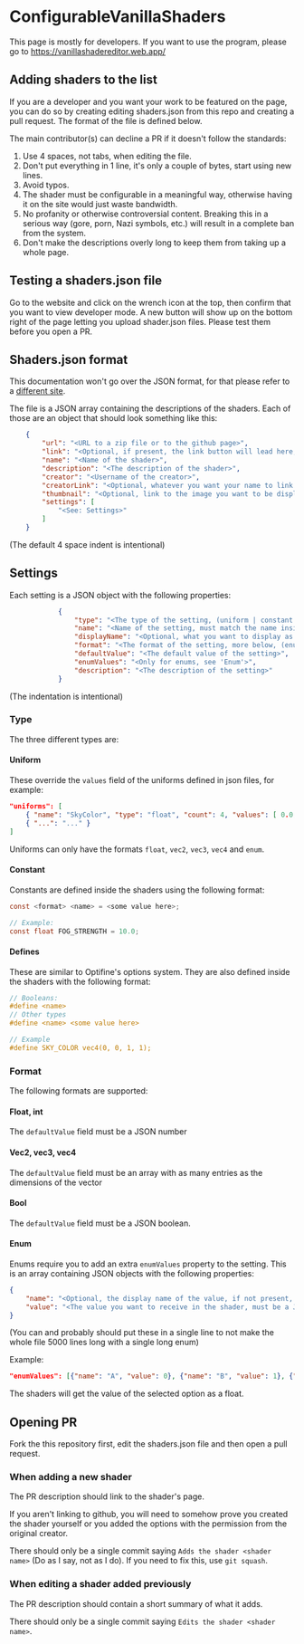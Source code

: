 # ConfigurableVanillaShaders

This page is mostly for developers. If you want to use the program, please go to https://vanillashadereditor.web.app/

## Adding shaders to the list

If you are a developer and you want your work to be featured on the page, you can do so by creating editing shaders.json from this repo and creating a pull request. The format of the file is defined below.

The main contributor(s) can decline a PR if it doesn't follow the standards:

1. Use 4 spaces, not tabs, when editing the file.
2. Don't put everything in 1 line, it's only a couple of bytes, start using new lines.
3. Avoid typos.
4. The shader must be configurable in a meaningful way, otherwise having it on the site would just waste bandwidth.
5. No profanity or otherwise controversial content. Breaking this in a serious way (gore, porn, Nazi symbols, etc.) will result in a complete ban from the system.
6. Don't make the descriptions overly long to keep them from taking up a whole page.

## Testing a shaders.json file

Go to the website and click on the wrench icon at the top, then confirm that you want to view developer mode. A new button will show up on the bottom right of the page 
letting you upload shader.json files. Please test them before you open a PR.

## Shaders.json format

This documentation won't go over the JSON format, for that please refer to a [different site](https://developer.mozilla.org/en-US/docs/Learn/JavaScript/Objects/JSON).

The file is a JSON array containing the descriptions of the shaders. Each of those are an object that should look something like this:

```json
    {
        "url": "<URL to a zip file or to the github page>",
        "link": "<Optional, if present, the link button will lead here, otherwise url will be used. Must include this if url points to a zip file>",
        "name": "<Name of the shader>",
        "description": "<The description of the shader>",
        "creator": "<Username of the creator>",
        "creatorLink": "<Optional, whatever you want your name to link to, e.g. GitHub profile page, website, CurseForge page, etc.>",
        "thumbnail": "<Optional, link to the image you want to be displayed next to the shader on the main page, preferably the pack.png>",
        "settings": [
            "<See: Settings>"
        ]
    }
```
(The default 4 space indent is intentional)

## Settings

Each setting is a JSON object with the following properties:

```json
            {
                "type": "<The type of the setting, (uniform | constant | define)>",
                "name": "<Name of the setting, must match the name inside the pack>",
                "displayName": "<Optional, what you want to display as the name of the setting>",
                "format": "<The format of the setting, more below, (enum | float | vec2 | vec3 | vec4 | int | bool)>",
                "defaultValue": "<The default value of the setting>",
                "enumValues": "<Only for enums, see 'Enum'>",
                "description": "<The description of the setting>"
            }
```
(The indentation is intentional)

### Type

The three different types are:

#### Uniform

These override the `values` field of the uniforms defined in json files, for example:
```json
"uniforms": [
    { "name": "SkyColor", "type": "float", "count": 4, "values": [ 0.0, 0.0, 1.0, 1.0 ] },
    { "...": "..." }
]
```

Uniforms can only have the formats `float`, `vec2`, `vec3`, `vec4` and `enum`.

#### Constant

Constants are defined inside the shaders using the following format:
```glsl
const <format> <name> = <some value here>;

// Example:
const float FOG_STRENGTH = 10.0;
```

#### Defines

These are similar to Optifine's options system. They are also defined inside the shaders with the following format:
```glsl
// Booleans:
#define <name>
// Other types
#define <name> <some value here>

// Example
#define SKY_COLOR vec4(0, 0, 1, 1);
```

### Format

The following formats are supported:

#### Float, int

The `defaultValue` field must be a JSON number

#### Vec2, vec3, vec4

The `defaultValue` field must be an array with as many entries as the dimensions of the vector

#### Bool

The `defaultValue` field must be a JSON boolean.

#### Enum

Enums require you to add an extra `enumValues` property to the setting. This is an array containing JSON objects with the following properties:
```json
{
    "name": "<Optional, the display name of the value, if not present, 'value' will be used instead",
    "value": "<The value you want to receive in the shader, must be a JSON number>"
}
```
(You can and probably should put these in a single line to not make the whole file 5000 lines long with a single long enum)

Example:
```json
"enumValues": [{"name": "A", "value": 0}, {"name": "B", "value": 1}, {"name": "C", "value": 2}],
```

The shaders will get the value of the selected option as a float.

## Opening PR

Fork the this repository first, edit the shaders.json file and then open a pull request.

### When adding a new shader

The PR description should link to the shader's page.

If you aren't linking to github, you will need to somehow prove you created the shader yourself or you added the options with the permission from the original creator.

There should only be a single commit saying `Adds the shader <shader name>` (Do as I say, not as I do). If you need to fix this, use `git squash`.

### When editing a shader added previously

The PR description should contain a short summary of what it adds.

There should only be a single commit saying `Edits the shader <shader name>`.
